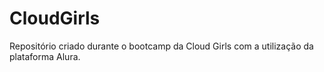 # CloudGirls
 Repositório criado durante o bootcamp da Cloud Girls com a utilização da plataforma Alura.
